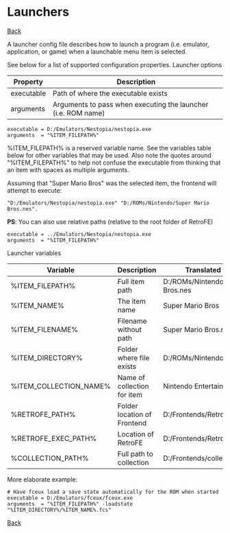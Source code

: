 # Launchers
[Back](README.md)


A launcher config file describes how to launch a program (i.e. emulator,
application, or game) when a launchable menu item is selected.

See below for a list of supported configuration properties. Launcher
options

| Property   | Description                                                   |
|------------|---------------------------------------------------------------|
| executable | Path of where the executable exists                           |
| arguments  | Arguments to pass when executing the launcher (i.e. ROM name) |

    executable = D:/Emulators/Nestopia/nestopia.exe
    arguments  = "%ITEM_FILEPATH%"

%ITEM_FILEPATH% is a reserved variable name. See the variables table
below for other variables that may be used. Also note the quotes around
"%ITEM_FILEPATH%" to help not confuse the executable from thinking that
an item with spaces as multiple arguments.

Assuming that "Super Mario Bros" was the selected item, the frontend
will attempt to execute:

    "D:/Emulators/Nestopia/nestopia.exe" "D:/ROMs/Nintendo/Super Mario Bros.nes".

**PS**: You can also use relative paths (relative to the root folder of
RetroFE)

    executable = ../Emulators/Nestopia/nestopia.exe
    arguments  = "%ITEM_FILEPATH%"

Launcher variables

| Variable               | Description                 | Translated Example                    |
|------------------------|-----------------------------|---------------------------------------|
| %ITEM_FILEPATH%        | Full item path              | D:/ROMs/Nintendo/Super Mario Bros.nes |
| %ITEM_NAME%            | The item name               | Super Mario Bros                      |
| %ITEM_FILENAME%        | Filename without path       | Super Mario Bros.nes                  |
| %ITEM_DIRECTORY%       | Folder where file exists    | D:/ROMs/Nintendo                      |
| %ITEM_COLLECTION_NAME% | Name of collection for item | Nintendo Entertainment System         |
| %RETROFE_PATH%         | Folder location of Frontend | D:/Frontends/RetroFE                  |
| %RETROFE_EXEC_PATH%    | Location of RetroFE         | D:/Frontends/RetroFE/RetroFE.exe      |
| %COLLECTION_PATH%      | Full path to collection     | D:/Frontends/collections/Genesis      |

More elaborate example:

    # Have fceux load a save state automatically for the ROM when started
    executable = D:/Emulators/fceux/fceux.exe
    arguments  = "%ITEM_FILEPATH%" -loadstate "%ITEM_DIRECTORY%/%ITEM_NAME%.fcs"

[Back](README.md)
